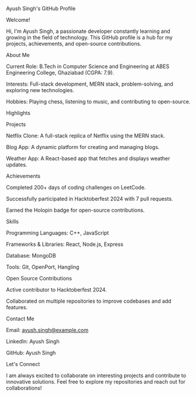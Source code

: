 Ayush Singh's GitHub Profile

Welcome!

Hi, I'm Ayush Singh, a passionate developer constantly learning and growing in the field of technology. This GitHub profile is a hub for my projects, achievements, and open-source contributions.

About Me

Current Role: B.Tech in Computer Science and Engineering at ABES Engineering College, Ghaziabad (CGPA: 7.9).

Interests: Full-stack development, MERN stack, problem-solving, and exploring new technologies.

Hobbies: Playing chess, listening to music, and contributing to open-source.

Highlights

Projects

Netflix Clone: A full-stack replica of Netflix using the MERN stack.

Blog App: A dynamic platform for creating and managing blogs.

Weather App: A React-based app that fetches and displays weather updates.

Achievements

Completed 200+ days of coding challenges on LeetCode.

Successfully participated in Hacktoberfest 2024 with 7 pull requests.

Earned the Holopin badge for open-source contributions.

Skills

Programming Languages: C++, JavaScript

Frameworks & Libraries: React, Node.js, Express

Database: MongoDB

Tools: Git, OpenPort, Hangling

Open Source Contributions

Active contributor to Hacktoberfest 2024.

Collaborated on multiple repositories to improve codebases and add features.

Contact Me

Email: ayush.singh@example.com

LinkedIn: Ayush Singh

GitHub: Ayush Singh

Let's Connect

I am always excited to collaborate on interesting projects and contribute to innovative solutions. Feel free to explore my repositories and reach out for collaborations!

